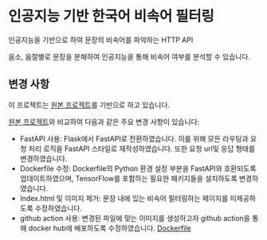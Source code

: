 # 인공지능 기반 한국어 비속어 필터링

인공지능을 기반으로 하여 문장의 비속어를 파악하는 HTTP API

음소, 음절별로 문장을 분해하여 인공지능을 통해 비속어 여부를 분석할 수 있습니다.

## 변경 사항
이 프로젝트는 [원본 프로젝트](https://github.com/hjh010501/appropriate-filetering)를 기반으로 하고 있습니다.

[원본 프로젝트](https://github.com/hjh010501/appropriate-filetering)와 비교하여 다음과 같은 주요 변경 사항이 있습니다:
- FastAPI 사용: Flask에서 FastAPI로 전환하였습니다. 이를 위해 모든 라우팅과 요청 처리 로직을 FastAPI 스타일로 재작성하였습니다. 또한 요청 url및 응답 형태를 변경하였습니다.
- Dockerfile 수정: Dockerfile의 Python 환경 설정 부분을 FastAPI와 호환되도록 업데이트하였으며, TensorFlow를 포함하는 필요한 패키지들을 설치하도록 변경하였습니다.
- Index.html 및 이미지 제거: 문장 내에 있는 비속어 필터링하는 페이지를 미제공하도록 수정하였습니다. 
- github action 사용: 변경된 파일에 맞는 이미지를 생성하고자 github action을 통해 docker hub에 배포하도록 수정하였습니다. [Dockerfile](Dockerfile)